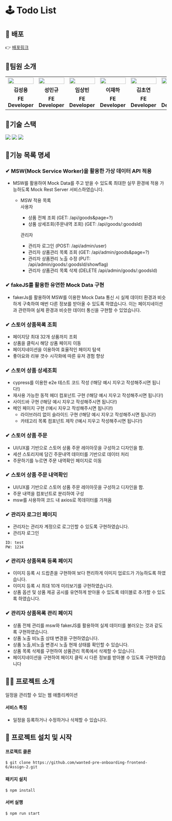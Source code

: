 # 🕹 Todo List

## 🎥 배포

👉 [배포링크]()
<br />

## 📌팀원 소개

<table align="center">
<tr >
<td align="center"><a href="https://github.com/LoggingCo"><img  src="https://avatars.githubusercontent.com/LoggingCo" width="100%"  height="50%"/></a></td>
<td align="center"><a href="https://github.com/sming0112"><img src="https://avatars.githubusercontent.com/sming0112" width="100%"  height="50%"/></a></td>
<td align="center"><a href="https://github.com/YSBINN"><img src="https://avatars.githubusercontent.com/YSBINN" width="100%" height="50%" /></a></td>
<td align="center"><a href="https://github.com/Leejha"><img src="https://avatars.githubusercontent.com/Leejha" width="100%"  height="50%"/></a></td>
<td align="center"><a href="https://github.com/vnfdusdl"><img src="https://avatars.githubusercontent.com/vnfdusdl" width="100%"  height="50%"/></a></td>
<td align="center"><a href="https://github.com/seriparkdev"><img src="https://avatars.githubusercontent.com/seriparkdev" width="100%"  height="50%"/></a></td>
</tr>
<tr>
<td align="center"><b>김성용</b></td>
<td align="center"><b>성민규</b></td>
<td align="center"><b>임상빈</b></td>
<td align="center"><b>이재하</b></td>
<td align="center"><b>김초연</b></td>
<td align="center"><b>박세리</b></td>
</tr>
<tr>
<td align="center"><b>FE Developer</b></td>
<td align="center"><b>FE Developer</b></td>
<td align="center"><b>FE Developer</b></td>
<td align="center"><b>FE Developer</b></td>
<td align="center"><b>FE Developer</b></td>
<td align="center"><b>FE Developer</b></td>
</tr>
</table>

## 📌기술 스택

![](https://img.shields.io/badge/JavaScript-yellow?style=for-the-badge&logo=JavaScript&logoColor=white) ![](https://img.shields.io/badge/React-20232A?style=for-the-badge&logo=react&logoColor=61DAFB) ![](https://img.shields.io/badge/styled--components-DB7093?style=for-the-badge&logo=styled-components&logoColor=white)

## 📌기능 목록 명세

### ✔ MSW(Mock Service Worker)을 활용한 가상 데이터 API 적용
-   MSW를 활용하여 Mock Data를 주고 받을 수 있도록 최대한 실무 환경에 적용 가능하도록 Mock Rest Server 서비스하였습니다.  
    - MSW 적용 목록 <br/>
        사용자
         - 상품 전체 조회 (GET: /api/goods&page=?)
         - 상품 상세조회(주문내역 조회) (GET: /api/goods/:goodsId)

        관리자
         - 관리자 로그인 (POST: /api/admin/user)
         - 관리자 상품관리 목록 조회 (GET: /api/admin/goods&page=?)
         - 관리자 상품꽌리 노출 수정 (PUT: /api/admin/goods/:goodsId/showflag)
         - 관리자 상품관리 목록 삭제 (DELETE /api/admin/goods/:goodsId)
        
### ✔ fakeJS를 활용한 유연한 Mock Data 구현

- fakerJs를 활용하여 MSW를 이용한 Mock Data 통신 시 실제 데이터 환경과 비슷하게 구축하여 매번 다른 정보를 받아올 수 있도록 하였습니다. 이는 페이지네이션과 관련하여 실제 환경과 비슷한 데이터 통신을 구현할 수 있었습니다.

        
### ✔ 스토어 상품목록 조회

-   페이지당 최대 32개 상품까지 조회
-   상품을 클릭시 해당 상품 페이지 이동
-   페이지네이션을 이용하여 효율적인 페이지 탐색
-   좋아요와 리뷰 갯수 시각화에 따른 유저 경험 향상

### ✔ 스토어 상품 상세조회

-   cypress를 이용한 e2e 테스트 코드 작성 (!해당 예시 지우고 작성해주시면 됩니다!)
-   재사용 가능한 동적 헤더 컴포넌트 구현 (!해당 예시 지우고 작성해주시면 됩니다!)
-   사이드바 구현 (!해당 예시 지우고 작성해주시면 됩니다!)
-   메인 페이지 구현 (!예시 지우고 작성해주시면 됩니다!)
    -   라이브러리 없이 슬라이드 구현 (!해당 예시 지우고 작성해주시면 됩니다!)
    -   카테고리 목록 컴포넌트 제작 (!예시 지우고 작성해주시면 됩니다!)

### ✔ 스토어 상품 주문

- UI/UX를 기반으로 스토어 상품 주문 레이아웃을 구성하고 디자인을 함.
- 세션 스토리지에 담긴 주문내역 데이터를 기반으로 데이터 처리
- 주문하기를 누르면 주문 내역확인 페이지로 이동

### ✔ 스토어 상품 주문 내역확인

- UI/UX를 기반으로 스토어 상품 주문 레이아웃을 구성하고 디자인을 함.
- 주문 내역을 컴포넌트로 분리하여 구성
- msw를 사용하여 코드 내 axios로 목데이터를 가져옴


### ✔ 관리자 로그인 페이지
-   관리자는 관리자 계정으로 로그인할 수 있도록 구현하였습니다.
-   관리자 로그인 
```shell
ID: test
PW: 1234
```

### ✔ 관리자 상품목록 등록 페이지

-   이미지 등록 시 드랍존을 구현하여 보다 편리하게 이미지 업로드가 가능하도록 하였습니다.
-   이미지 등록 시 최대 10개 미리보기를 구현하였습니다.
-   상품 옵션 및 상품 제공 공시를 유연하게 받아올 수 있도록 테이블로 추가할 수 있도록 하였습니다.

### ✔ 관리자 상품목록 관리 페이지

-   상품 전체 관리를 msw와 fakerJS를 활용하여 실제 데이터를 불러오는 것과 같도록 구현하였습니다.
-   상품 노출 비노출 상태 변경을 구현하였습니다.
-   상품 노출,비노출 변경시 노출 현재 상태를 확인할 수 있습니다.
-   상품 목록 삭제를 구현하여 상품관리 목록에서 삭제할 수 있습니다.
-   페이지네이션을 구현하여 페이지 클릭 시 다른 정보를 받아볼 수 있도록 구현하였습니다

## 🙋‍♂️ 프로젝트 소개

일정을 관리할 수 있는 웹 애플리케이션

#### 서비스 특징

-   일정을 등록하거나 수정하거나 삭제할 수 있습니다.

## 📌 프로젝트 설치 및 시작

#### 프로젝트 클론

```shell
$ git clone https://github.com/wanted-pre-onboarding-frontend-6/Assign-2.git
```

#### 패키지 설치

```shell
$ npm install
```

#### 서버 실행

```shell
$ npm run start
```
